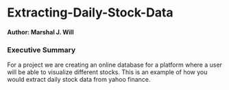 # Extracting-Daily-Stock-Data

#### Author: **Marshal J. Will**

### Executive Summary

For a project we are creating an online database for a platform where a user will be able to visualize different stocks.
This is an example of how you would extract daily stock data from yahoo finance.
